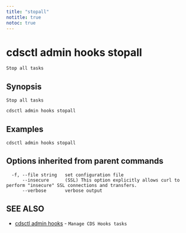 ```yaml
---
title: "stopall"
notitle: true
notoc: true
---
```

# cdsctl admin hooks stopall

`Stop all tasks`

## Synopsis

`Stop all tasks`

```
cdsctl admin hooks stopall
```

## Examples

```
cdsctl admin hooks stopall
```

## Options inherited from parent commands

```
  -f, --file string   set configuration file
      --insecure      (SSL) This option explicitly allows curl to perform "insecure" SSL connections and transfers.
      --verbose       verbose output
```

## SEE ALSO

* [cdsctl admin hooks](/docs/components/cdsctl/admin/hooks/)	 - `Manage CDS Hooks tasks`

